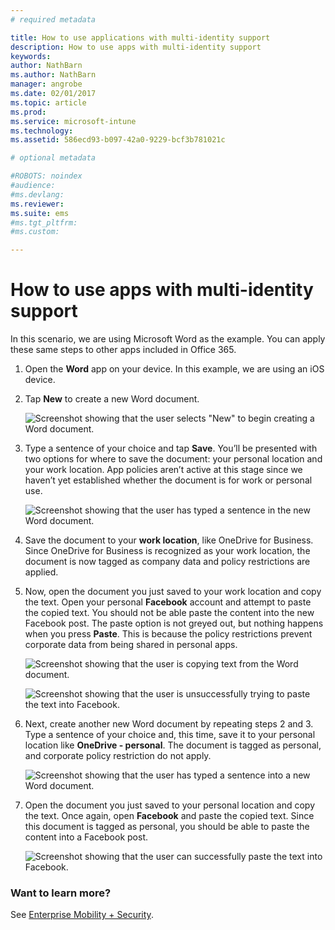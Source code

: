 ```yaml
---
# required metadata

title: How to use applications with multi-identity support
description: How to use apps with multi-identity support
keywords:
author: NathBarn
ms.author: NathBarn
manager: angrobe
ms.date: 02/01/2017
ms.topic: article
ms.prod:
ms.service: microsoft-intune
ms.technology:
ms.assetid: 586ecd93-b097-42a0-9229-bcf3b781021c

# optional metadata

#ROBOTS: noindex
#audience:
#ms.devlang:
ms.reviewer:
ms.suite: ems
#ms.tgt_pltfrm:
#ms.custom:

---
```


# How to use apps with multi-identity support

In this scenario, we are using Microsoft Word as the example. You can apply these same steps to other apps included in Office 365.
1. Open the **Word** app on your device. In this example, we are using an iOS device.
2. Tap **New** to create a new Word document.

   ![Screenshot showing that the user selects "New" to begin creating a Word document.](./media/ft-multiID-1-createDoc.png)

3. Type a sentence of your choice and tap **Save**. You’ll be presented with two options for where to save the document: your personal location and your work location. App policies aren’t active at this stage since we haven’t yet established whether the document is for work or personal use.

   ![Screenshot showing that the user has typed a sentence in the new Word document.](./media/ft-multiID-2-saveDoc.png)

4. Save the document to your **work location**, like OneDrive for Business. Since OneDrive for Business is recognized as your work location, the document is now tagged as company data and policy restrictions are applied.
5. Now, open the document you just saved to your work location and copy the text. Open your personal **Facebook** account and attempt to paste the copied text. You should not be able paste the content into the new Facebook post. The paste option is not greyed out, but nothing happens when you press **Paste**. This is because the policy restrictions prevent corporate data from being shared in personal apps.

   ![Screenshot showing that the user is copying text from the Word document. ](./media/ft-multiID-3-copyText.png)

   ![Screenshot showing that the user is unsuccessfully trying to paste the text into Facebook.](./media/ft-multiID-4-pasteInFB.png)
6. Next, create another new Word document by repeating steps 2 and 3. Type a sentence of your choice and, this time, save it to your personal location like **OneDrive - personal**. The document is tagged as personal, and corporate policy restriction do not apply.

   ![Screenshot showing that the user has typed a sentence into a new Word document.](./media/ft-multiID-5-createDoc.png)

7. Open the document you just saved to your personal location and copy the text. Once again, open **Facebook** and paste the copied text. Since this document is tagged as personal, you should be able to paste the content into a Facebook post.

   ![Screenshot showing that the user can successfully paste the text into Facebook.](./media/ft-multiID-6-copyText.png)

### Want to learn more?
See [Enterprise Mobility + Security](https://www.microsoft.com/en-us/server-cloud/enterprise-mobility/overview.aspx).
